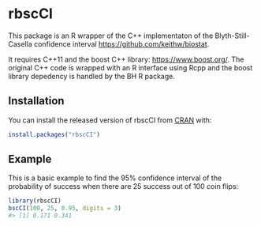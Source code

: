 
<!-- README.md is generated from README.Rmd. Please edit that file -->
rbscCI
======

<!-- badges: start -->
<!-- badges: end -->
This package is an R wrapper of the C++ implementaton of the Blyth-Still-Casella confidence interval <https://github.com/keithw/biostat>.

It requires C++11 and the boost C++ library: <https://www.boost.org/>. The original C++ code is wrapped with an R interface using Rcpp and the boost library depedency is handled by the BH R package.

Installation
------------

You can install the released version of rbscCI from [CRAN](https://CRAN.R-project.org) with:

``` r
install.packages("rbscCI")
```

Example
-------

This is a basic example to find the 95% confidence interval of the probability of success when there are 25 success out of 100 coin flips:

``` r
library(rbscCI)
bscCI(100, 25, 0.95, digits = 3)
#> [1] 0.171 0.341
```
